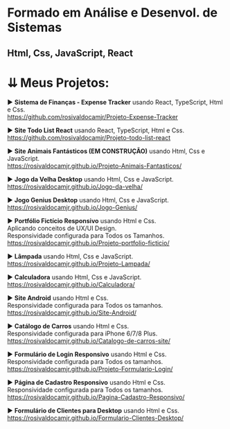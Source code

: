 # Formado em Análise e Desenvol. de Sistemas
## Html, Css, JavaScript, React
# ⇊ Meus Projetos:<br>
▶ **Sistema de Finanças - Expense Tracker** usando React, TypeScript, Html e Css.<br>
https://github.com/rosivaldocamjr/Projeto-Expense-Tracker

▶ **Site Todo List React** usando React, TypeScript, Html e Css.<br>
https://github.com/rosivaldocamjr/Projeto-todo-list-react

▶ **Site Animais Fantásticos (EM CONSTRUÇÃO)** usando Html, Css e JavaScript.<br>
https://rosivaldocamjr.github.io/Projeto-Animais-Fantasticos/

▶ **Jogo da Velha Desktop** usando Html, Css e JavaScript.<br>
https://rosivaldocamjr.github.io/Jogo-da-velha/

▶ **Jogo Genius Desktop** usando Html, Css e JavaScript.<br>
https://rosivaldocamjr.github.io/Jogo-Genius/

▶ **Portfólio Fictício Responsivo** usando Html e Css.<br>
Aplicando conceitos de UX/UI Design.<br>
Responsividade configurada para Todos os Tamanhos.<br>
https://rosivaldocamjr.github.io/Projeto-portfolio-ficticio/

▶ **Lâmpada** usando Html, Css e JavaScript.<br>
https://rosivaldocamjr.github.io/Projeto-Lampada/

▶ **Calculadora** usando Html, Css e JavaScript.<br>
https://rosivaldocamjr.github.io/Calculadora/

▶ **Site Android** usando Html e Css.<br>
Responsividade configurada para Todos os tamanhos.<br>
https://rosivaldocamjr.github.io/Site-Android/

▶ **Catálogo de Carros** usando Html e Css.<br>
Responsividade configurada para iPhone 6/7/8 Plus.<br>
https://rosivaldocamjr.github.io/Catalogo-de-carros-site/

▶ **Formulário de Login Responsivo** usando Html e Css.<br>
Responsividade configurada para Todos os tamanhos.<br>
https://rosivaldocamjr.github.io/Projeto-Formulario-Login/

▶ **Página de Cadastro Responsivo** usando Html e Css.<br>
Responsividade configurada para Todos os tamanhos.<br>
https://rosivaldocamjr.github.io/Pagina-Cadastro-Responsivo/

▶ **Formulário de Clientes para Desktop** usando Html e Css.<br>
https://rosivaldocamjr.github.io/Formulario-Clientes-Desktop/
